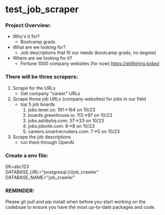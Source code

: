 # test_job_scraper

### Project Overview:
- Who's it for?
	- Bootcamp grads
- What are we looking for?
	- Job descriptions that fit our needs (bootcamp grads, no degree)
- Where are we looking for it?
	- Fortune 1000 company websites (for now) https://stillhiring.today/


### There will be three scrapers:
1. Scrape for the URLs
	- Get company "career" URLs
2. Scrape those job URLs (company websites) for jobs in our field
	-  top 5 job boards
		1. jobs.lever.co: 191->164 on 10/23
		2. boards.greenhouse.io: 113->97 on 10/23
		3. jobs.ashbyhq.com: 37->33 on 10/23
		4. jobs.jobvite.com: 8->8 on 10/23
		5. careers.smartrecruiters.com: 7->5 on 10/23
3. Scrape the job descriptions
	- run them through OpenAI


### Create a env file:
SK=abc123<br>
DATABASE_URL="postgresql:///job_crawler"<br>
DATABASE_NAME="job_crawler"<br>

### REMINDER:

Please git pull and pip install when before you start working on the codebsae to ensure you have the most up-to-date packages and code.
